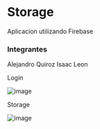 
# Storage

Aplicacion utilizando Firebase

### Integrantes

Alejandro Quiroz
Isaac Leon

Login

![image](https://github.com/user-attachments/assets/0ec80fef-d0c6-4efc-aede-5e825a094514)

Storage

![image](https://github.com/user-attachments/assets/70d39a86-516e-43a9-a899-1b966a8602b0)
